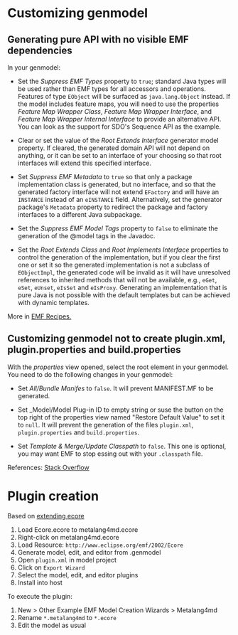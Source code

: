 # Customizing genmodel

## Generating pure API with no visible EMF dependencies

In your genmodel:

* Set the _Suppress EMF Types_ property to `true`; standard Java types will be used rather than EMF types for all accessors and operations. Features of type `EObject` will be surfaced as `java.lang.Object` instead. If the model includes feature maps, you will need to use the properties _Feature Map Wrapper Class_, _Feature Map Wrapper Interface_, and _Feature Map Wrapper Internal Interface_ to provide an alternative API. You can look as the support for SDO's Sequence API as the example.

* Clear or set the value of the _Root Extends Interface_ generator model property. If cleared, the generated domain API will not depend on anything, or it can be set to an interface of your choosing so that root interfaces will extend this specified interface.
    
* Set _Suppress EMF Metadata_ to `true` so that only a package implementation class is generated, but no interface, and so that the generated factory interface will not extend `EFactory` and will have an `INSTANCE` instead of an `eINSTANCE` field. Alternatively, set the generator package's `Metadata` property to redirect the package and factory interfaces to a different Java subpackage.
    
* Set the _Suppress EMF Model Tags_ property to `false` to eliminate the generation of the @model tags in the Javadoc.
    
* Set the _Root Extends Class_ and _Root Implements Interface_ properties to control the generation of the implementation, but if you clear the first one or set it so the generated implementation is not a subclass of `EObjectImpl`, the generated code will be invalid as it will have unresolved references to inherited methods that will not be available, e.g., `eGet`, `eSet`, `eUnset`, `eIsSet` and `eIsProxy`. Generating an implementation that is pure Java is not possible with the default templates but can be achieved with dynamic templates.

More in [EMF Recipes.](https://wiki.eclipse.org/EMF/Recipes#Recipe:_Generating_Pure_API_With_No_Visible_EMF_Dependencies)

## Customizing genmodel not to create plugin.xml, plugin.properties and build.properties

With the _properties_ view opened, select the root element in your genmodel. You need to do the following changes in your genmodel:

* Set _All/Bundle Manifes_ to `false`. It will prevent MANIFEST.MF to be generated.

* Set _Model/Model Plug-in ID to empty string or suse the button on the top right of the properties view named "Restore Default Value" to set it to `null`. It will prevent the generation of the files `plugin.xml`, `plugin.properties` and `build.properties`.

* Set _Template & Merge/Update Classpath_ to `false`. This one is optional, you may want EMF to stop essing out with your `.classpath` file.

References: [Stack Overflow](https://stackoverflow.com/questions/29767823/customize-genmodel-not-to-create-plugin-xml-plugin-propeties-and-build-properti)

# Plugin creation

Based on [extending ecore](../docs/extending-ecore.pdf)

1. Load Ecore.ecore to metalang4md.ecore
  1. Right-click on metalang4md.ecore
  1. Load Resource:  `http://www.eclipse.org/emf/2002/Ecore`
1. Generate model, edit, and editor from .genmodel
1. Open `plugin.xml` in model project
  1. Click on `Export Wizard`
  1. Select the model, edit, and editor plugins
  1. Install into host

To execute the plugin:

1. New > Other Example EMF Model Creation Wizards > Metalang4md
2. Rename `*.metalang4md` to `*.ecore`
3. Edit the model as usual

